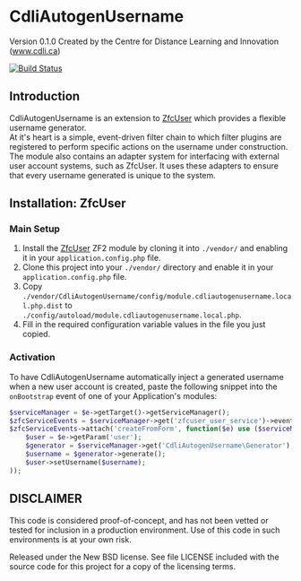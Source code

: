 CdliAutogenUsername
==================
Version 0.1.0 Created by the Centre for Distance Learning and Innovation (www.cdli.ca)

[![Build Status](https://secure.travis-ci.org/cdli/CdliAutogenUsername.png?branch=master)](http://travis-ci.org/cdli/CdliAutogenUsername)

Introduction
------------

CdliAutogenUsername is an extension to [ZfcUser](http://github.com/ZF-Commons/ZfcUser) which provides a flexible username generator.  
At it's heart is a simple, event-driven filter chain to which filter plugins are registered to perform specific actions on the username under construction.
The module also contains an adapter system for interfacing with external user account systems, such as ZfcUser. It uses 
these adapters to ensure that every username generated is unique to the system.

Installation: ZfcUser
------------

### Main Setup

1. Install the [ZfcUser](https://github.com/ZF-Commons/ZfcUser) ZF2 module
   by cloning it into `./vendor/` and enabling it in your
   `application.config.php` file.
2. Clone this project into your `./vendor/` directory and enable it in your
   `application.config.php` file.
4. Copy `./vendor/CdliAutogenUsername/config/module.cdliautogenusername.local.php.dist` to
   `./config/autoload/module.cdliautogenusername.local.php`.
5. Fill in the required configuration variable values in the file you just copied. 

### Activation

To have CdliAutogenUsername automatically inject a generated username when a new user account is created, paste the following
snippet into the `onBootstrap` event of one of your Application's modules:

```php
$serviceManager = $e->getTarget()->getServiceManager();
$zfcServiceEvents = $serviceManager->get('zfcuser_user_service')->events();
$zfcServiceEvents->attach('createFromForm', function($e) use ($serviceManager) {
    $user = $e->getParam('user');
    $generator = $serviceManager->get('CdliAutogenUsername\Generator');
    $username = $generator->generate();
    $user->setUsername($username);
));
```

DISCLAIMER
----------

This code is considered proof-of-concept, and has not been vetted or tested for
inclusion in a production environment.  Use of this code in such environments is
at your own risk. 

Released under the New BSD license.  See file LICENSE included with the source 
code for this project for a copy of the licensing terms. 
